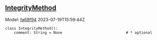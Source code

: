 ## [IntegrityMethod](https://github.com/spdx/spdx-3-model/blob/main/model/Core/Classes/IntegrityMethod.md)
Model: [fa68f94](https://github.com/spdx/spdx-3-model/commit/fa68f942ae1a0d0e8f05df6526f147cbe64183ed) 2023-07-19T15:59:44Z
```
class IntegrityMethod():
    comment: String = None                             # * optional 
```
